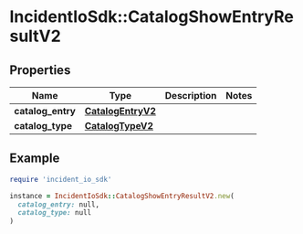 # IncidentIoSdk::CatalogShowEntryResultV2

## Properties

| Name | Type | Description | Notes |
| ---- | ---- | ----------- | ----- |
| **catalog_entry** | [**CatalogEntryV2**](CatalogEntryV2.md) |  |  |
| **catalog_type** | [**CatalogTypeV2**](CatalogTypeV2.md) |  |  |

## Example

```ruby
require 'incident_io_sdk'

instance = IncidentIoSdk::CatalogShowEntryResultV2.new(
  catalog_entry: null,
  catalog_type: null
)
```

